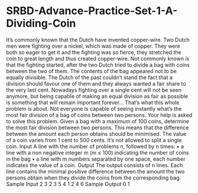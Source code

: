 # SRBD-Advance-Practice-Set-1-A-Dividing-Coin

It’s commonly known that the Dutch have invented copper-wire. Two Dutch men were fighting over
a nickel, which was made of copper. They were both so eager to get it and the fighting was so fierce,
they stretched the coin to great length and thus created copper-wire.
Not commonly known is that the fighting started, after the two Dutch tried to divide a bag with
coins between the two of them. The contents of the bag appeared not to be equally divisible. The Dutch
of the past couldn’t stand the fact that a division should favour one of them and they always wanted
a fair share to the very last cent. Nowadays fighting over a single cent will not be seen anymore, but
being capable of making an equal division as fair as possible is something that will remain important
forever...
That’s what this whole problem is about. Not everyone is capable of seeing instantly what’s the
most fair division of a bag of coins between two persons. Your help is asked to solve this problem.
Given a bag with a maximum of 100 coins, determine the most fair division between two persons.
This means that the difference between the amount each person obtains should be minimised. The
value of a coin varies from 1 cent to 500 cents. It’s not allowed to split a single coin.
Input
A line with the number of problems n, followed by n times:
• a line with a non negative integer m (m ≤ 100) indicating the number of coins in the bag
• a line with m numbers separated by one space, each number indicates the value of a coin.
Output
The output consists of n lines. Each line contains the minimal positive difference between the amount
the two persons obtain when they divide the coins from the corresponding bag.
Sample Input
2
3
2 3 5
4
1 2 4 6
Sample Output
0
1
